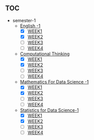 ## TOC
+ semester-1
	+ [English -1](english-1/)
		+ [x] [WEEK1](english-1/notes.md#WEEK1)
		+ [x] [WEEK2](english-1/notes.md#WEEK2)
		+ [ ] [WEEK3](english-1/notes.md#WEEK3)
		+ [ ] [WEEK4](english-1/notes.md#WEEK4)
	+ [Computational Thinking](computational-thinking/)
		+ [x] [WEEK1](computational-thinking/notes.md#WEEK1)
		+ [x] [WEEK2](computational-thinking/notes.md#WEEK2)
		+ [ ] [WEEK3](computational-thinking/notes.md#WEEK3)
		+ [ ] [WEEK4](computational-thinking/notes.md#WEEK4)
	+ [Mathematics For Data Science -1](math-1/)
		+ [x] [WEEK1](math-1/notes.md#WEEK1)
		+ [x] [WEEK2](math-1/notes.md#WEEK2)
		+ [ ] [WEEK3](math-1//notes.md#WEEK3)
		+ [ ] [WEEK4](math-1/notes.md#WEEK4)
	+ [Statistics for Data Science-1](stats-1/)
		+ [x] [WEEK1](stats-1/notes.md#WEEK1)
		+ [x] [WEEK2](stats-1/notes.md#WEEK2)
		+ [ ] [WEEK3](stats-1//notes.md#WEEK3)
		+ [ ] [WEEK4](stats-1/notes.md#WEEK4)
